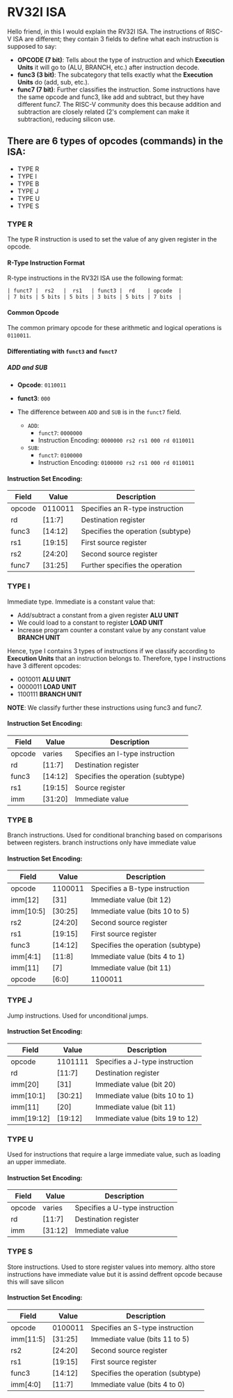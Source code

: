 # RV32I ISA

Hello friend, in this I would explain the RV32I ISA.
The instructions of RISC-V ISA are different; they contain 3 fields to define what each instruction is supposed to say:

- **OPCODE (7 bit)**: Tells about the type of instruction and which **Execution Units** it will go to (ALU, BRANCH, etc.) after instruction decode.
- **func3 (3 bit)**: The subcategory that tells exactly what the **Execution Units** do (add, sub, etc.).
- **func7 (7 bit)**: Further classifies the instruction. Some instructions have the same opcode and func3, like add and subtract, but they have different func7. The RISC-V community does this because addition and subtraction are closely related (2's complement can make it subtraction), reducing silicon use.

## There are 6 types of opcodes (commands) in the ISA:

- TYPE R
- TYPE I
- TYPE B
- TYPE J
- TYPE U
- TYPE S

### TYPE R

The type R instruction is used to set the value of any given register in the opcode.

#### R-Type Instruction Format

R-type instructions in the RV32I ISA use the following format:

```
| funct7 |  rs2   |  rs1   | funct3 |  rd    | opcode  |
| 7 bits | 5 bits | 5 bits | 3 bits | 5 bits | 7 bits  |
```

#### Common Opcode

The common primary opcode for these arithmetic and logical operations is `0110011`.

#### Differentiating with `funct3` and `funct7`

##### ADD and SUB

- **Opcode**: `0110011`
- **funct3**: `000`
- The difference between `ADD` and `SUB` is in the `funct7` field.

  - `ADD`:
    - `funct7`: `0000000`
    - Instruction Encoding: `0000000 rs2 rs1 000 rd 0110011`
  - `SUB`:
    - `funct7`: `0100000`
    - Instruction Encoding: `0100000 rs2 rs1 000 rd 0110011`

#### Instruction Set Encoding:

| Field  | Value   | Description                       |
| ------ | ------- | --------------------------------- |
| opcode | 0110011 | Specifies an R-type instruction   |
| rd     | [11:7]  | Destination register              |
| func3  | [14:12] | Specifies the operation (subtype) |
| rs1    | [19:15] | First source register             |
| rs2    | [24:20] | Second source register            |
| func7  | [31:25] | Further specifies the operation   |

### TYPE I

Immediate type. Immediate is a constant value that:

- Add/subtract a constant from a given register **ALU UNIT**
- We could load to a constant to register **LOAD UNIT**
- Increase program counter a constant value by any constant value **BRANCH UNIT**

Hence, type I contains 3 types of instructions if we classify according to **Execution Units** that an instruction belongs to. Therefore, type I instructions have 3 different opcodes:

- 0010011 **ALU UNIT**
- 0000011 **LOAD UNIT**
- 1100111 **BRANCH UNIT**

**NOTE**: We classify further these instructions using func3 and func7.

#### Instruction Set Encoding:

| Field  | Value   | Description                       |
| ------ | ------- | --------------------------------- |
| opcode | varies  | Specifies an I-type instruction   |
| rd     | [11:7]  | Destination register              |
| func3  | [14:12] | Specifies the operation (subtype) |
| rs1    | [19:15] | Source register                   |
| imm    | [31:20] | Immediate value                   |

### TYPE B

Branch instructions. Used for conditional branching based on comparisons between registers.
branch instructions only have immediate value

#### Instruction Set Encoding:

| Field     | Value   | Description                       |
| --------- | ------- | --------------------------------- |
| opcode    | 1100011 | Specifies a B-type instruction    |
| imm[12]   | [31]    | Immediate value (bit 12)          |
| imm[10:5] | [30:25] | Immediate value (bits 10 to 5)    |
| rs2       | [24:20] | Second source register            |
| rs1       | [19:15] | First source register             |
| func3     | [14:12] | Specifies the operation (subtype) |
| imm[4:1]  | [11:8]  | Immediate value (bits 4 to 1)     |
| imm[11]   | [7]     | Immediate value (bit 11)          |
| opcode    | [6:0]   | 1100011                           |

### TYPE J

Jump instructions. Used for unconditional jumps.

#### Instruction Set Encoding:

| Field      | Value   | Description                     |
| ---------- | ------- | ------------------------------- |
| opcode     | 1101111 | Specifies a J-type instruction  |
| rd         | [11:7]  | Destination register            |
| imm[20]    | [31]    | Immediate value (bit 20)        |
| imm[10:1]  | [30:21] | Immediate value (bits 10 to 1)  |
| imm[11]    | [20]    | Immediate value (bit 11)        |
| imm[19:12] | [19:12] | Immediate value (bits 19 to 12) |

### TYPE U

Used for instructions that require a large immediate value, such as loading an upper immediate.

#### Instruction Set Encoding:

| Field  | Value   | Description                    |
| ------ | ------- | ------------------------------ |
| opcode | varies  | Specifies a U-type instruction |
| rd     | [11:7]  | Destination register           |
| imm    | [31:12] | Immediate value                |

### TYPE S

Store instructions. Used to store register values into memory.
altho store instructions have immediate value but it is assind deffrent opcode because this will save silicon

#### Instruction Set Encoding:

| Field     | Value   | Description                       |
| --------- | ------- | --------------------------------- |
| opcode    | 0100011 | Specifies an S-type instruction   |
| imm[11:5] | [31:25] | Immediate value (bits 11 to 5)    |
| rs2       | [24:20] | Second source register            |
| rs1       | [19:15] | First source register             |
| func3     | [14:12] | Specifies the operation (subtype) |
| imm[4:0]  | [11:7]  | Immediate value (bits 4 to 0)     |
